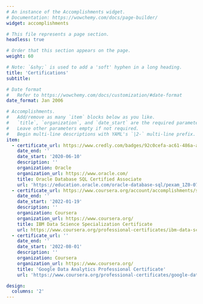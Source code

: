 ```yaml
---
# An instance of the Accomplishments widget.
# Documentation: https://wowchemy.com/docs/page-builder/
widget: accomplishments

# This file represents a page section.
headless: true

# Order that this section appears on the page.
weight: 60

# Note: `&shy;` is used to add a 'soft' hyphen in a long heading.
title: 'Certifications'
subtitle:

# Date format
#   Refer to https://wowchemy.com/docs/customization/#date-format
date_format: Jan 2006

# Accomplishments.
#   Add/remove as many `item` blocks below as you like.
#   `title`, `organization`, and `date_start` are the required parameters.
#   Leave other parameters empty if not required.
#   Begin multi-line descriptions with YAML's `|2-` multi-line prefix.
item:
  - certificate_url: https://www.credly.com/badges/92c0cefa-ac61-486a-ae04-a86b30c33c91
    date_end: ''
    date_start: '2020-06-10'
    description: ''
    organization: Oracle
    organization_url: https://www.oracle.com/
    title: Oracle Database SQL Certified Associate
    url: 'https://education.oracle.com/oracle-database-sql/pexam_1Z0-071'
  - certificate_url: https://www.coursera.org/account/accomplishments/specialization/certificate/3SAVK6AA8RWU
    date_end: ''
    date_start: '2022-01-19'
    description: ''
    organization: Coursera
    organization_url: https://www.coursera.org/
    title: IBM Data Science Specialization Certificate
    url: https://www.coursera.org/professional-certificates/ibm-data-science
  - certificate_url: ''
    date_end: ''
    date_start: '2022-08-01'
    description: ''
    organization: Coursera
    organization_url: https://www.coursera.org/
    title: 'Google Data Analytics Professional Certificate'
    url: 'https://www.coursera.org/professional-certificates/google-data-analytics'

design:
  columns: '2'
---
```

